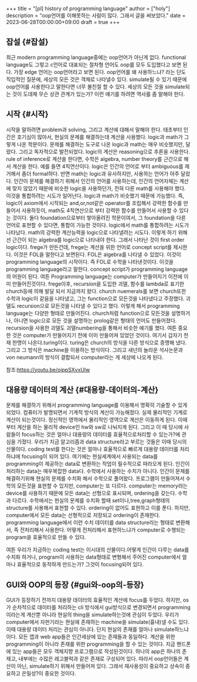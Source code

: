 +++
title = "[pl] history of programming language"
author = ["holy"]
description = "oop언어를 이해못하는 사람이 많다. 그래서 글을 써보았다."
date = 2023-06-28T00:00:00+09:00
draft = true
+++

## 잡설 {#잡설}

최근 modern programming language중에는 oop언어가 아닌게
없다. functional language도 그렇고 c언어로 대표되는 절차형 언어도
oop를 모두 도입했다고 보면 된다. 가장 edge 언어는 oop언어라고 보면
된다. oop언어를 왜 사용하느냐? 라는 단도 직입적인 질문에, 세상의 모든
것은 객체로 나타낼수 있다. simulate될 수 있기 때문에 oop언어를
사용한다고 말한다면 너무 불친절 할 수 있다. 세상의 모든 것을
simulate되는 것이 도데체 무슨 상관 관계가 있는가? 이런 얘기를 하려면
역사를 좀 말해야 한다.


## 시작 {#시작}

시작을 말하려면 problem과 solving, 그리고 계산에 대해서 말해야
한다. 태초부터 인간은 호기심이 많아서, 현실의 문제를 해결하는데 계산을
사용했다. logic과 math가 그렇게 나온 학문이다. 문제를 해결하는 도구로
나온 logic과 math는 매우 비슷했지만, 달랐다. 그리고 독자적으로
발전되었다. logic의 계산은 reasoning으로 추론을 사용한다. rule of
inference로 계산을 한다면, 수학은 algebra, number theory를 근간으로
해서 계산을 한다. 예를 들면 4칙연산이다. logic은 인간의 언어로 부터
ambiguous를 제거해서 좀더 formal하다. 반면 math는 logic과 유사하지만,
사용하는 언어가 아주 달랐다.  인간이 문제를 해결하기 위해서 인간의
언어를 사용하는데, 인간의 언어자체는 계산에 맞지 않았기 때문에 비슷한
logic을 사용하던가, 전혀 다른 math를 사용해야 했다. 이것을 통합하려는
시도가 일어난다. logic과 math가 비슷했기 때문에 가능했다. 즉, logic이
axiom에서 시작되는 and,or,not같은 operator를 조립해서 강력한 함수를
만들어서 사용하듯이, math도 4칙연산으로 부터 강력한 함수를 만들어서
사용할 수 있다는 것이다. 둘다 foundation으로부터 쌓아올려진
학문이여서, 그 foundation을 다른 언어로 표현할 수 있다면, 통합이
가능한 것이다. logic에서 math를 통합하려는 시도가 나타났다. math의
강력한 계산능력을 logic으로 나타낼려는 시도다. 이렇게 하기 위해선
근간이 되는 algebra를 logic으로 나타내야 한다. 그래서 나타난 것이
first order logic이다. frege가 만든건데, frege는 계산을 위한 언어로
concept script를 제시한다. 이것은 FOL을 말한다고 보면된다. FOL은
algebra를 나타낼 수 있었다. 이것이 programming language의 시작이다. 즉
FOL로 수학을 나타낸것이다. 이것을 programming language라고
말한다. concept script가 programming language의 어원이 된다. 여튼
Programming language는 computer가 만들어지기 이전에 이미
만들어진것이다. frege이후, recursion을 도입한 괴델, 함수를 lambda로
표기한 church등에 의해 발달 되서 지금까지 왔다. church nuemerals를
보면 church또한 수학과 logic이 같음을 나타냈고, 그는 function으로
모든것을 나타냈다고 주장했다. 괴델도 recursion으로 모든것을 나타낼 수
있다고 했다. 이렇게 해서 programming language는 다양한 형태로
만들어진다. church처럼 function으로 모든것을 설명하거나, 아니면
logic으로 모든 것을 설명하는 prolog같은 형태의 언어도
만들어졌다. recursion을 사용한 괴델도 괴델numbering을 통해서 비슷한
얘기를 했다. 여튼 중요한 것은 computer가 만들어지기 전에 이미 만들어져
있었던 것이다. 여기서 갑자기 천재 한명이 나온다.turing이다.  turing은
church의 방식을 다른 방식으로 증명해 냈다. 그리고 그 방식은 machine을
이용하는 방식이다. 그리고 새넌의 놀라운 석사논문과 von neumann의
방식이 결합되서 computer라는 게 세상에 나오게 된다.

참조:<https://youtu.be/oippSXvxUlw>


## 대용량 데이터의 계산 {#대용량-데이터의-계산}

문제를 해결하기 위해서 programming language를 이용해서 명확히 기술할
수 있게 되었다. 컴퓨터가 발명되면서 기계적 방식의 계산이
가능해졌다. 실제 물리적인 기계로 계산이 되는것이다. 정신적인 영역에서
물리적인 영역으로 계산은 이동하게 된다. 이때부터 계산을 하는 물리적
device인 hw와 sw로 나눠지게 된다. 그리고 이 때 당시에 사람들이
focus하는 것은 얼마나 대용량의 데이터를 효율적으로처리할 수 있는가?에
관심을 가졌다. 우리가 지금 알고리즘과 data structure라고 부르는 것들은
이때 당시의 산물이다. coding test를 한다는 것은 얼마나 효율적으로
빠르게 대용량 데이터를 처리하냐에 focusing이 되어 있다. 여기에는
현실세계에서 사용되는 data를 programming이 제공하는 data로 변환하는
작업이 필수적으로 따라오게 된다. 인간이 처리하는 data는 매우복잡한
data다. 수학에서 사용하는 수치가 아니다. 인간이 문제를 해결하기위해
현실의 문제를 수치화 해서 수학으로 풀어왔다. 프로그램이 만들어져서
수학의 모든것을 표현할 수 있지만, computer는 또 다르다.  computer는
memory라는 device를 사용하기 때문에 모든 data는 선형으로 표시되며,
ordering을 갖는다. 수학과 다르다. 수학에서는 현실의 문제를 수치화 할때
set이나,tree,graph형태의 structure를 사용해서 표현할 수
있다. ordering이 없어도 표현하고 이를 푼다. 하지만, computer에서 모든
data는 선형적으로 저장되고 ordering이 존재한다. programming
language에서 이런 수치 데이터를 data structure라는 형태로 변환해서, 즉
전처리해서 사용한다. 어떻게 전처리해서 표현하느냐가 computer로
수행되는 program을 효율적으로 만들 수 있다.

여튼 우리가 지금하는 coding test는 이시대의 산물이다.어떻게 인간이
다루는 data를 수치화 하거나, program이 사용하는 data형태로 변형해서
주어진 computer에서 얼마나 효율적으로 동작하게 만드는가? 그것이
focusing되어 있다.


## GUI와 OOP의 등장 {#gui와-oop의-등장}

GUI가 등장하기 전까지 대용량 데이터의 효율적인 계산에 focus를
두었다. 하지만, os가 순차적으로 데이터를 처리하는 cli 방식에서
gui방식으로 변경되면서 programming이라는게 계산뿐 아니라 현실의
thing을 simulate하는것에 관심이 두었다. 우리가 computer에서 자판기라는
현실에 존재하는 machine을 simulate(흉내)낼 수도 있다. 이때 대용량
데이터 처리는 관심이 아니다. 단지 현실의 존재를 얼마나
simulate하느냐이다. 모든 앱과 web app들은 인간세상에 있는 존재들과
동일하다. 계산을 위한 programming이 아니라 존재를 위한 programming을
할 수 있는 것이다. 지금 핸드폰에 있는 app들은 모두 객체지향
프로그램으로 작성된것이다. 하나의 app은 하나의 존재고, 내부에는 수많은
레고블럭과 같은 존재로 구성되어 있다. 따라서 oop언어들은 계산이 아닌,
simulate하기 위해서 만들어져 있다. 그래서 재사용성이 중요하고 상속이
중요하고 은밀성?이 중요한 것이다.
